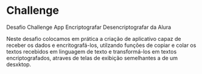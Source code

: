 # Challenge
 Desafio Challenge App Encriptografar Desencriptografar da Alura

 Neste desafio colocamos em prática a criação de aplicativo capaz de receber os dados e encritografá-los, utilzando funções de copiar e colar os textos recebidos em linguagem de texto e transformá-los em textos encriptografados, atraves de telas de exibição semelhantes a de um desxktop.

 
